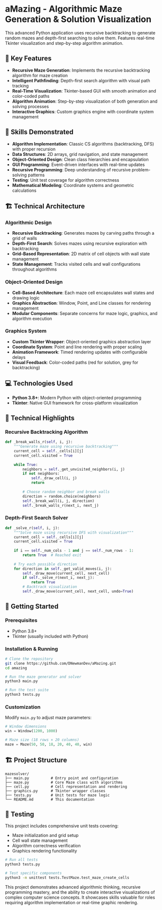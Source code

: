 # aMazing - Algorithmic Maze Generation & Solution Visualization #

This advanced Python application uses recursive backtracking to generate random mazes and depth-first searching to solve them. Features real-time Tkinter visualization and step-by-step algorithm animation.

## 🚀 Key Features

- **Recursive Maze Generation**: Implements the recursive backtracking algorithm for maze creation
- **Intelligent Pathfinding**: Depth-first search algorithm with visual path tracking
- **Real-Time Visualization**: Tkinter-based GUI with smooth animation and color-coded paths
- **Algorithm Animation**: Step-by-step visualization of both generation and solving processes
- **Interactive Graphics**: Custom graphics engine with coordinate system management
  
## 🎯 Skills Demonstrated

- **Algorithm Implementation**: Classic CS algorithms (backtracking, DFS) with proper recursion
- **Data Structures**: 2D arrays, grid navigation, and state management
- **Object-Oriented Design**: Clean class hierarchies and encapsulation
- **GUI Programming**: Event-driven interfaces with real-time updates
- **Recursive Programming**: Deep understanding of recursive problem-solving patterns
- **Testing**: Unit test coverage for algorithm correctness
- **Mathematical Modeling**: Coordinate systems and geometric calculations

## 🏗️ Technical Architecture

### Algorithmic Design
- **Recursive Backtracking**: Generates mazes by carving paths through a grid of walls
- **Depth-First Search**: Solves mazes using recursive exploration with backtracking
- **Grid-Based Representation**: 2D matrix of cell objects with wall state management
- **State Management**: Tracks visited cells and wall configurations throughout algorithms

### Object-Oriented Design
- **Cell-Based Architecture**: Each maze cell encapsulates wall states and drawing logic
- **Graphics Abstraction**: Window, Point, and Line classes for rendering management
- **Modular Components**: Separate concerns for maze logic, graphics, and algorithm execution


### Graphics System
- **Custom Tkinter Wrapper**: Object-oriented graphics abstraction layer
- **Coordinate System**: Point and line rendering with proper scaling
- **Animation Framework**: Timed rendering updates with configurable delays
- **Visual Feedback**: Color-coded paths (red for solution, grey for backtracking)


## 💻 Technologies Used

- **Python 3.8+**: Modern Python with object-oriented programming
- **Tkinter**: Native GUI framework for cross-platform visualization


## 🔧 Technical Highlights

### Recursive Backtracking Algorithm
```python
def _break_walls_r(self, i, j):
    """Generate maze using recursive backtracking"""
    current_cell = self._cells[i][j]
    current_cell.visited = True
    
    while True:
        neighbors = self._get_unvisited_neighbors(i, j)
        if not neighbors:
            self._draw_cell(i, j)
            return
            
        # Choose random neighbor and break walls
        direction = random.choice(neighbors)
        self._break_wall(i, j, direction)
        self._break_walls_r(next_i, next_j)
```

### Depth-First Search Solver
```python
def _solve_r(self, i, j):
    """Solve maze using recursive DFS with visualization"""
    current_cell = self._cells[i][j]
    current_cell.visited = True
    
    if i == self._num_cols - 1 and j == self._num_rows - 1:
        return True  # Reached exit
        
    # Try each possible direction
    for direction in self._get_valid_moves(i, j):
        self._draw_move(current_cell, next_cell)
        if self._solve_r(next_i, next_j):
            return True
        # Backtrack visualization
        self._draw_move(current_cell, next_cell, undo=True)
```



## 🚀 Getting Started

### Prerequisites
- Python 3.8+
- Tkinter (usually included with Python)

### Installation & Running
```bash
# Clone the repository
git clone https://github.com/DNewmanDev/aMazing.git
cd amazing

# Run the maze generator and solver
python3 main.py

# Run the test suite
python3 tests.py
```

### Customization
Modify `main.py` to adjust maze parameters:
```python
# Window dimensions
win = Window(1200, 1000)

# Maze size (18 rows × 20 columns)
maze = Maze(50, 50, 18, 20, 40, 40, win)
```


## 🏗️ Project Structure

```
mazesolver/
├── main.py          # Entry point and configuration
├── maze.py          # Core Maze class with algorithms
├── cell.py          # Cell representation and rendering
├── graphics.py      # Tkinter wrapper classes
├── tests.py         # Unit tests for maze logic
└── README.md        # This documentation
```

## 🧪 Testing

This project includes comprehensive unit tests covering:
- Maze initialization and grid setup
- Cell wall state management
- Algorithm correctness verification
- Graphics rendering functionality

```bash
# Run all tests
python3 tests.py

# Test specific components
python3 -m unittest tests.TestMaze.test_maze_create_cells
```

This project demonstrates advanced algorithmic thinking, recursive programming mastery, and the ability to create interactive visualizations of complex computer science concepts. It showcases skills valuable for roles requiring algorithm implementation or real-time graphic rendering.
